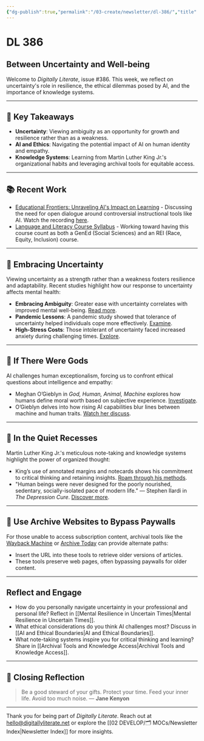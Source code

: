 ```yaml
---
{"dg-publish":true,"permalink":"/03-create/newsletter/dl-386/","title":"Between Uncertainty and Well-being","tags":["uncertainty","generative-ai","mental-health","digital-literacy","productivity","uncertainty","resilience","AI-ethics","archival-tools","mental-health"],"created":"2024-02-17","updated":"2024-02-17"}
---
```



# DL 386

## Between Uncertainty and Well-being

Welcome to _Digitally Literate_, issue #386. This week, we reflect on uncertainty's role in resilience, the ethical dilemmas posed by AI, and the importance of knowledge systems.

---

## 🔖 Key Takeaways
- **Uncertainty**: Viewing ambiguity as an opportunity for growth and resilience rather than as a weakness.
- **AI and Ethics**: Navigating the potential impact of AI on human identity and empathy.
- **Knowledge Systems**: Learning from Martin Luther King Jr.'s organizational habits and leveraging archival tools for equitable access.

---

## 📚 Recent Work
- [Educational Frontiers: Unraveling AI's Impact on Learning](https://docs.google.com/presentation/d/1QYOkTHnQHtnytBxRCzoTgKc_sj34KS3n3YFEI5lCdZg/edit?usp=sharing) - Discussing the need for open dialogue around controversial instructional tools like AI. Watch the recording [here](https://shsu.zoom.us/rec/play/zcGnO6H7SAFLcsk0elemVbALfX6g-edPl77Xf_OhQZELcb2iC_o6u5d9xHn87-p7_pB4YnPVTrRfHXuF.05jP12BMJAORRqcX?canPlayFromShare=true&from=share_recording_detail&continueMode=true&componentName=rec-play&originRequestUrl=https%3A%2F%2Fshsu.zoom.us%2Frec%2Fshare%2FBjlPMVAREMCDIwM5h1sv4Xt7JTDXZNiS5ZXUIon3QNlmTHb_jJfCZTKUTCwccZGs.gvhr2WUfcqHcbUEr).
- [Language and Literacy Course Syllabus](https://docs.google.com/document/d/1gKvDWPbSbH-PruXlGGZvtOfayZbvrm1VK-k7-CTYW0U/edit?usp=sharing) - Working toward having this course count as both a GenEd (Social Sciences) and an REI (Race, Equity, Inclusion) course.

---

## 🌱 Embracing Uncertainty

Viewing uncertainty as a strength rather than a weakness fosters resilience and adaptability. Recent studies highlight how our response to uncertainty affects mental health:
- **Embracing Ambiguity**: Greater ease with uncertainty correlates with improved mental well-being. [Read more](https://www.nytimes.com/2024-01-13/opinion/uncertainty-anxiety-psychology.html).
- **Pandemic Lessons**: A pandemic study showed that tolerance of uncertainty helped individuals cope more effectively. [Examine](https://www.researchgate.net/publication/343409944_Coping_and_tolerance_of_uncertainty).
- **High-Stress Costs**: Those intolerant of uncertainty faced increased anxiety during challenging times. [Explore](https://www.ncbi.nlm.nih.gov/pmc/articles/PMC8608787/).

---

## 🤖 If There Were Gods

AI challenges human exceptionalism, forcing us to confront ethical questions about intelligence and empathy:
- Meghan O’Gieblyn in *God, Human, Animal, Machine* explores how humans define moral worth based on subjective experience. [Investigate](https://www.vox.com/the-highlight/23777171/ai-animals-rights-cruelty-transhumanism-bostrom).
- O’Gieblyn delves into how rising AI capabilities blur lines between machine and human traits. [Watch her discuss](https://archive.org/details/CSPAN2_20220224_104400_Meghan_OGieblyn_God_Human_Animal_Machine).

---

## 📖 In the Quiet Recesses

Martin Luther King Jr.'s meticulous note-taking and knowledge systems highlight the power of organized thought:
- King’s use of annotated margins and notecards shows his commitment to critical thinking and retaining insights. [Roam through his methods](https://jillianhess.substack.com/p/martin-luther-king-jrs-organizational).
- "Human beings were never designed for the poorly nourished, sedentary, socially-isolated pace of modern life." — Stephen Ilardi in *The Depression Cure*. [Discover more](https://bookshop.org/p/books/the-depression-cure-the-6-step-program-to-beat-depression-without-drugs-stephen-s-ilardi/16607759).

---

## 🧰 Use Archive Websites to Bypass Paywalls

For those unable to access subscription content, archival tools like the [Wayback Machine](https://archive.org/web/) or [Archive Today](https://archive.ph/) can provide alternate paths:
- Insert the URL into these tools to retrieve older versions of articles.
- These tools preserve web pages, often bypassing paywalls for older content.

---

## Reflect and Engage
- How do you personally navigate uncertainty in your professional and personal life? Reflect in [[Mental Resilience in Uncertain Times\|Mental Resilience in Uncertain Times]].
- What ethical considerations do you think AI challenges most? Discuss in [[AI and Ethical Boundaries\|AI and Ethical Boundaries]].
- What note-taking systems inspire you for critical thinking and learning? Share in [[Archival Tools and Knowledge Access\|Archival Tools and Knowledge Access]].

---

## 🌟 Closing Reflection

> Be a good steward of your gifts. Protect your time. Feed your inner life. Avoid too much noise. — **Jane Kenyon**

---

Thank you for being part of _Digitally Literate_. Reach out at hello@digitallyliterate.net or explore the [[02 DEVELOP/🗂️ MOCs/Newsletter Index\|Newsletter Index]] for more insights.

